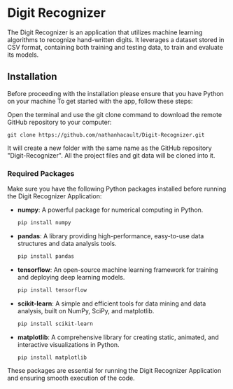 # Digit Recognizer
The Digit Recognizer is an application that utilizes machine learning algorithms to recognize hand-written digits. It leverages a dataset stored in CSV format, containing both training and testing data, to train and evaluate its models.


## Installation
Before proceeding with the installation please ensure that you have Python on your machine
To get started with the app, follow these steps:

Open the terminal and use the git clone command to download the remote GitHub repository to your computer:
```
git clone https://github.com/nathanhacault/Digit-Recognizer.git
```
It will create a new folder with the same name as the GitHub repository "Digit-Recognizer". All the project files and git data will be cloned into it.


### Required Packages
Make sure you have the following Python packages installed before running the Digit Recognizer Application:
<br/>
- **numpy**: A powerful package for numerical computing in Python.
  ```bash
  pip install numpy
- **pandas**: A library providing high-performance, easy-to-use data structures and data analysis tools.
  ```bash
  pip install pandas
- **tensorflow**: An open-source machine learning framework for training and deploying deep learning models.
  ```bash
  pip install tensorflow
- **scikit-learn**: A simple and efficient tools for data mining and data analysis, built on NumPy, SciPy, and matplotlib.
  ```bash
  pip install scikit-learn
- **matplotlib**: A comprehensive library for creating static, animated, and interactive visualizations in Python.
  ```bash
  pip install matplotlib
These packages are essential for running the Digit Recognizer Application and ensuring smooth execution of the code.

